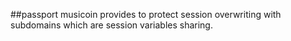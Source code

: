 ##passport musicoin 
provides to protect session overwriting with subdomains which are session variables sharing.